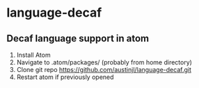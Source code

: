# language-decaf

## Decaf language support in atom

1. Install Atom
2. Navigate to .atom/packages/ (probably from home directory)
3. Clone git repo https://github.com/austinjl/language-decaf.git
4. Restart atom if previously opened
